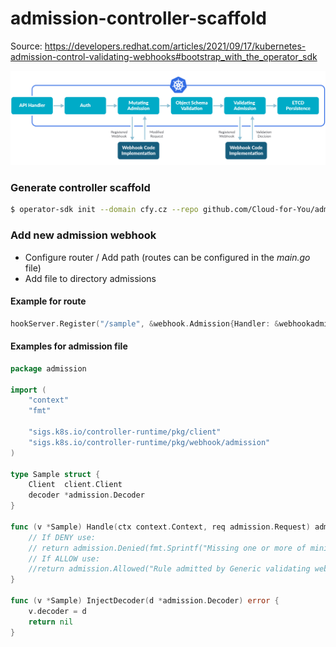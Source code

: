 # admission-controller-scaffold

Source: https://developers.redhat.com/articles/2021/09/17/kubernetes-admission-control-validating-webhooks#bootstrap_with_the_operator_sdk

![Kubernetes Admission controllers flow diagram](img/Kubernetes-Admission-controllers-01-flow-diagram.jpg "Kubernetes Admission controllers flow diagram")

### Generate controller scaffold
```bash
$ operator-sdk init --domain cfy.cz --repo github.com/Cloud-for-You/admission-controller-scaffold
```

### Add new admission webhook
- Configure router / Add path (routes can be configured in the *main.go* file)
- Add file to directory admissions

#### Example for route
```go
hookServer.Register("/sample", &webhook.Admission{Handler: &webhookadmission.Sample{Client: mgr.GetClient()}})
```

#### Examples for admission file
```go
package admission

import (
	"context"
	"fmt"

	"sigs.k8s.io/controller-runtime/pkg/client"
	"sigs.k8s.io/controller-runtime/pkg/webhook/admission"
)

type Sample struct {
	Client  client.Client
	decoder *admission.Decoder
}

func (v *Sample) Handle(ctx context.Context, req admission.Request) admission.Response {
	// If DENY use:
	// return admission.Denied(fmt.Sprintf("Missing one or more of minimum required parameters. severity: %v, example_response_code: %v, example_content: %v", "DEBUG", "Response Code", "Content"))
	// If ALLOW use:
	//return admission.Allowed("Rule admitted by Generic validating webhook.")
}

func (v *Sample) InjectDecoder(d *admission.Decoder) error {
	v.decoder = d
	return nil
}

```